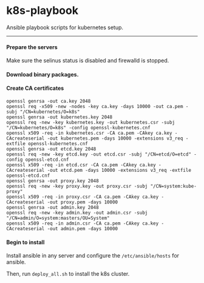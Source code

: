 # k8s-playbook
Ansible playbook scripts for kubernetes setup.

---

#### Prepare the servers
Make sure the selinus status is disabled and firewalld is stopped.

#### Download binary packages.

#### Create CA certificates


```
openssl genrsa -out ca.key 2048
openssl req -x509 -new -nodes -key ca.key -days 10000 -out ca.pem -subj "/CN=kubernetes/O=k8s"
openssl genrsa -out kubernetes.key 2048
openssl req -new -key kubernetes.key -out kubernetes.csr -subj "/CN=kubernetes/O=k8s" -config openssl-kubernetes.cnf
openssl x509 -req -in kubernetes.csr -CA ca.pem -CAkey ca.key -CAcreateserial -out kubernetes.pem -days 10000 -extensions v3_req -extfile openssl-kubernetes.cnf
openssl genrsa -out etcd.key 2048
openssl req -new -key etcd.key -out etcd.csr -subj "/CN=etcd/O=etcd" -config openssl-etcd.cnf
openssl x509 -req -in etcd.csr -CA ca.pem -CAkey ca.key -CAcreateserial -out etcd.pem -days 10000 -extensions v3_req -extfile openssl-etcd.cnf
openssl genrsa -out proxy.key 2048
openssl req -new -key proxy.key -out proxy.csr -subj "/CN=system:kube-proxy"
openssl x509 -req -in proxy.csr -CA ca.pem -CAkey ca.key -CAcreateserial -out proxy.pem -days 10000
openssl genrsa -out admin.key 2048
openssl req -new -key admin.key -out admin.csr -subj "/CN=admin/O=system:masters/OU=System"
openssl x509 -req -in admin.csr -CA ca.pem -CAkey ca.key -CAcreateserial -out admin.pem -days 10000
```


#### Begin to install
Install ansible in any server and configure the `/etc/ansible/hosts` for ansible.

Then, run `deploy_all.sh` to install the k8s cluster.

